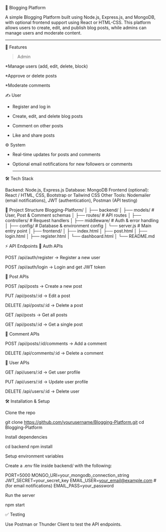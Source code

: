 📝 Blogging Platform

A simple Blogging Platform built using Node.js, Express.js, and MongoDB, with optional frontend support using React or HTML-CSS. This platform allows users to create, edit, and publish blog posts, while admins can manage users and moderate content.
__________________________________________________________________________________________________________________________________________________

🚀 Features
> Admin

*Manage users (add, edit, delete, block)

*Approve or delete posts

*Moderate comments

✍️ User

* Register and log in

* Create, edit, and delete blog posts

* Comment on other posts

* Like and share posts

⚙️ System

* Real-time updates for posts and comments

* Optional email notifications for new followers or comments
  _________________________________________________________________________________________________________________________________________________

🛠️ Tech Stack

Backend: Node.js, Express.js
Database: MongoDB
Frontend (optional): React / HTML, CSS, Bootstrap or Tailwind CSS
Other Tools: Nodemailer (email notifications), JWT (authentication), Postman (API testing)

📂 Project Structure
Blogging-Platform/
│
├── backend/
│   ├── models/        # User, Post & Comment schemas
│   ├── routes/        # API routes
│   ├── controllers/   # Request handlers
│   ├── middleware/    # Auth & error handling
│   ├── config/        # Database & environment config
│   └── server.js      # Main entry point
│
├── frontend/
│   ├── index.html
│   ├── post.html
│   ├── login.html
│   ├── register.html
│   └── dashboard.html
│
└── README.md

⚡ API Endpoints
🔐 Auth APIs

POST /api/auth/register → Register a new user

POST /api/auth/login → Login and get JWT token

📰 Post APIs

POST /api/posts → Create a new post

PUT /api/posts/:id → Edit a post

DELETE /api/posts/:id → Delete a post

GET /api/posts → Get all posts

GET /api/posts/:id → Get a single post

💬 Comment APIs

POST /api/posts/:id/comments → Add a comment

DELETE /api/comments/:id → Delete a comment

👥 User APIs

GET /api/users/:id → Get user profile

PUT /api/users/:id → Update user profile

DELETE /api/users/:id → Delete user

🛠️ Installation & Setup

Clone the repo

git clone https://github.com/yourusername/Blogging-Platform.git
cd Blogging-Platform


Install dependencies

cd backend
npm install


Setup environment variables

Create a .env file inside backend/ with the following:

PORT=5000
MONGO_URI=your_mongodb_connection_string
JWT_SECRET=your_secret_key
EMAIL_USER=your_email@example.com   # (for email notifications)
EMAIL_PASS=your_password


Run the server

npm start

✅ Testing

Use Postman or Thunder Client to test the API endpoints.
